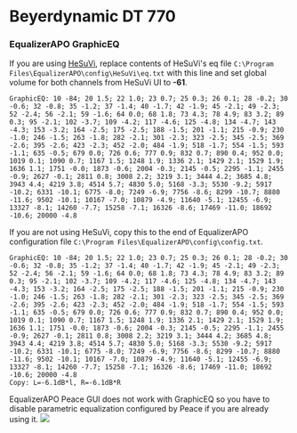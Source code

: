 # Beyerdynamic DT 770
### EqualizerAPO GraphicEQ
If you are using [HeSuVi](https://sourceforge.net/projects/hesuvi/), replace contents of HeSuVi's eq file `C:\Program Files\EqualizerAPO\config\HeSuVi\eq.txt` with this line and set global volume for both channels from HeSuVi UI to **-61**.
```
GraphicEQ: 10 -84; 20 1.5; 22 1.0; 23 0.7; 25 0.3; 26 0.1; 28 -0.2; 30 -0.6; 32 -0.8; 35 -1.2; 37 -1.4; 40 -1.7; 42 -1.9; 45 -2.1; 49 -2.3; 52 -2.4; 56 -2.1; 59 -1.6; 64 0.0; 68 1.8; 73 4.3; 78 4.9; 83 3.2; 89 0.3; 95 -2.1; 102 -3.7; 109 -4.2; 117 -4.6; 125 -4.8; 134 -4.7; 143 -4.3; 153 -3.2; 164 -2.5; 175 -2.5; 188 -1.5; 201 -1.1; 215 -0.9; 230 -1.0; 246 -1.5; 263 -1.8; 282 -2.1; 301 -2.3; 323 -2.5; 345 -2.5; 369 -2.6; 395 -2.6; 423 -2.3; 452 -2.0; 484 -1.9; 518 -1.7; 554 -1.5; 593 -1.1; 635 -0.5; 679 0.0; 726 0.6; 777 0.9; 832 0.7; 890 0.4; 952 0.0; 1019 0.1; 1090 0.7; 1167 1.5; 1248 1.9; 1336 2.1; 1429 2.1; 1529 1.9; 1636 1.1; 1751 -0.0; 1873 -0.6; 2004 -0.3; 2145 -0.5; 2295 -1.1; 2455 -0.9; 2627 -0.1; 2811 0.8; 3008 2.2; 3219 3.1; 3444 4.2; 3685 4.8; 3943 4.4; 4219 3.8; 4514 5.7; 4830 5.0; 5168 -3.3; 5530 -9.2; 5917 -10.2; 6331 -10.1; 6775 -8.0; 7249 -6.9; 7756 -8.6; 8299 -10.7; 8880 -11.6; 9502 -10.1; 10167 -7.0; 10879 -4.9; 11640 -5.1; 12455 -6.9; 13327 -8.1; 14260 -7.7; 15258 -7.1; 16326 -8.6; 17469 -11.0; 18692 -10.6; 20000 -4.8
```
If you are not using HeSuVi, copy this to the end of EqualizerAPO configuration file `C:\Program Files\EqualizerAPO\config\config.txt`.
```
GraphicEQ: 10 -84; 20 1.5; 22 1.0; 23 0.7; 25 0.3; 26 0.1; 28 -0.2; 30 -0.6; 32 -0.8; 35 -1.2; 37 -1.4; 40 -1.7; 42 -1.9; 45 -2.1; 49 -2.3; 52 -2.4; 56 -2.1; 59 -1.6; 64 0.0; 68 1.8; 73 4.3; 78 4.9; 83 3.2; 89 0.3; 95 -2.1; 102 -3.7; 109 -4.2; 117 -4.6; 125 -4.8; 134 -4.7; 143 -4.3; 153 -3.2; 164 -2.5; 175 -2.5; 188 -1.5; 201 -1.1; 215 -0.9; 230 -1.0; 246 -1.5; 263 -1.8; 282 -2.1; 301 -2.3; 323 -2.5; 345 -2.5; 369 -2.6; 395 -2.6; 423 -2.3; 452 -2.0; 484 -1.9; 518 -1.7; 554 -1.5; 593 -1.1; 635 -0.5; 679 0.0; 726 0.6; 777 0.9; 832 0.7; 890 0.4; 952 0.0; 1019 0.1; 1090 0.7; 1167 1.5; 1248 1.9; 1336 2.1; 1429 2.1; 1529 1.9; 1636 1.1; 1751 -0.0; 1873 -0.6; 2004 -0.3; 2145 -0.5; 2295 -1.1; 2455 -0.9; 2627 -0.1; 2811 0.8; 3008 2.2; 3219 3.1; 3444 4.2; 3685 4.8; 3943 4.4; 4219 3.8; 4514 5.7; 4830 5.0; 5168 -3.3; 5530 -9.2; 5917 -10.2; 6331 -10.1; 6775 -8.0; 7249 -6.9; 7756 -8.6; 8299 -10.7; 8880 -11.6; 9502 -10.1; 10167 -7.0; 10879 -4.9; 11640 -5.1; 12455 -6.9; 13327 -8.1; 14260 -7.7; 15258 -7.1; 16326 -8.6; 17469 -11.0; 18692 -10.6; 20000 -4.8
Copy: L=-6.1dB*l, R=-6.1dB*R
```
EqualizerAPO Peace GUI does not work with GraphicEQ so you have to disable parametric equalization configured by Peace if you are already using it.
![](https://raw.githubusercontent.com/jaakkopasanen/AutoEq/master/results/Sonoma%20Model%20One/innerfidelity/onear/Beyerdynamic%20DT%20770/Beyerdynamic%20DT%20770.png)

